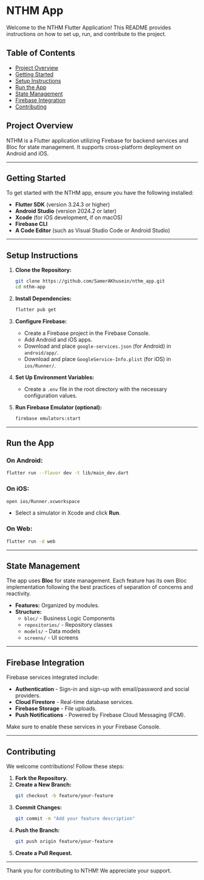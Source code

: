 # NTHM App 

Welcome to the NTHM Flutter Application! This README provides instructions on how to set up, run, and contribute to the project.

## Table of Contents
- [Project Overview](#project-overview)
- [Getting Started](#getting-started)
- [Setup Instructions](#setup-instructions)
- [Run the App](#run-the-app)
- [State Management](#state-management)
- [Firebase Integration](#firebase-integration)
- [Contributing](#contributing)

## Project Overview
NTHM is a Flutter application utilizing Firebase for backend services and Bloc for state management. It supports cross-platform deployment on Android and iOS.

---

## Getting Started
To get started with the NTHM app, ensure you have the following installed:

- **Flutter SDK** (version 3.24.3 or higher)
- **Android Studio** (version 2024.2 or later)
- **Xcode** (for iOS development, if on macOS)
- **Firebase CLI**
- **A Code Editor** (such as Visual Studio Code or Android Studio)

---

## Setup Instructions
1. **Clone the Repository:**
   ```bash
   git clone https://github.com/SamerAKhusein/nthm_app.git
   cd nthm-app
   ```

2. **Install Dependencies:**
   ```bash
   flutter pub get
   ```

3. **Configure Firebase:**
   - Create a Firebase project in the Firebase Console.
   - Add Android and iOS apps.
   - Download and place `google-services.json` (for Android) in `android/app/`.
   - Download and place `GoogleService-Info.plist` (for iOS) in `ios/Runner/`.

4. **Set Up Environment Variables:**
   - Create a `.env` file in the root directory with the necessary configuration values.

5. **Run Firebase Emulator (optional):**
   ```bash
   firebase emulators:start
   ```

---

## Run the App
### On Android:
```bash
flutter run --flavor dev -t lib/main_dev.dart
```

### On iOS:
```bash
open ios/Runner.xcworkspace
```
- Select a simulator in Xcode and click **Run**.

### On Web:
```bash
flutter run -d web
```

---

## State Management
The app uses **Bloc** for state management. Each feature has its own Bloc implementation following the best practices of separation of concerns and reactivity.

- **Features:** Organized by modules.
- **Structure:**
  - `bloc/` - Business Logic Components
  - `repositories/` - Repository classes
  - `models/` - Data models
  - `screens/` - UI screens

---

## Firebase Integration
Firebase services integrated include:

- **Authentication** - Sign-in and sign-up with email/password and social providers.
- **Cloud Firestore** - Real-time database services.
- **Firebase Storage** - File uploads.
- **Push Notifications** - Powered by Firebase Cloud Messaging (FCM).

Make sure to enable these services in your Firebase Console.

---

## Contributing
We welcome contributions! Follow these steps:

1. **Fork the Repository.**
2. **Create a New Branch:**
   ```bash
   git checkout -b feature/your-feature
   ```
3. **Commit Changes:**
   ```bash
   git commit -m "Add your feature description"
   ```
4. **Push the Branch:**
   ```bash
   git push origin feature/your-feature
   ```
5. **Create a Pull Request.**

---

Thank you for contributing to NTHM! We appreciate your support.
